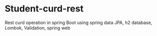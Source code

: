 # Student-curd-rest
Rest curd operation in spring Boot using spring data JPA, h2 database, Lombok, Validation, spring web 
